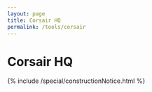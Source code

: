 ```yaml
---
layout: page
title: Corsair HQ
permalink: /tools/corsair
---
```


# Corsair HQ

<div class="Space">{% include /special/constructionNotice.html %}</div>